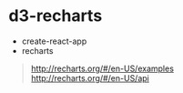 # d3-recharts

- create-react-app
- recharts

> http://recharts.org/#/en-US/examples  
> http://recharts.org/#/en-US/api  
